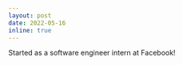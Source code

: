 ```yaml
---
layout: post
date: 2022-05-16
inline: true
---
```


Started as a software engineer intern at Facebook!
